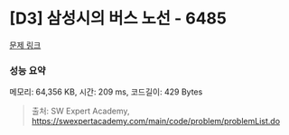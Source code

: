 # [D3] 삼성시의 버스 노선 - 6485 

[문제 링크](https://swexpertacademy.com/main/code/problem/problemDetail.do?contestProbId=AWczm7QaACgDFAWn) 

### 성능 요약

메모리: 64,356 KB, 시간: 209 ms, 코드길이: 429 Bytes



> 출처: SW Expert Academy, https://swexpertacademy.com/main/code/problem/problemList.do